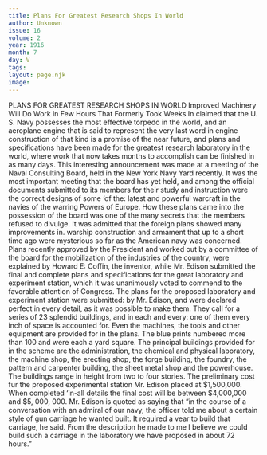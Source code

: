 ```yaml
---
title: Plans For Greatest Research Shops In World
author: Unknown
issue: 16
volume: 2
year: 1916
month: 7
day: V
tags:
layout: page.njk
image:
---
```

PLANS FOR GREATEST RESEARCH SHOPS IN WORLD       Improved Machinery Will Do Work in Few Hours That Formerly Took Weeks       In claimed that the U. S. Navy possesses the most effective torpedo in the world, and an aeroplane engine that is said to represent the very last word in engine construction of that kind is a promise of the near future, and plans and specifications have been made for the greatest research laboratory in the world, where work that now takes months to accomplish can be finished in as many days. This interesting announcement was made at a meeting of the Naval Consulting Board, held in the New York Navy Yard recently. It was the most important meeting that the board has yet held, and among the official documents submitted to its members for their study and instruction were the correct designs of some ‘of the: latest and powerful warcraft in the navies of the warring Powers of Europe. How these plans came into the possession of the board was one of the many secrets that the members refused to divulge. It was admitted that the foreign plans showed many improvements in. warship construction and armament that up to a short time ago were mysterious so far as the American navy was concerned.       Plans recently approved by the President and worked out by a committee of the board for the mobilization of the industries of the country, were explained by Howard E: Coffin, the inventor, while Mr. Edison submitted the final and complete plans and specifications for the great laboratory and experiment station, which it was unanimously voted to commend to the favorable attention of Congress.       The plans for the proposed laboratory and experiment station were submitted: by Mr. Edison, and were declared perfect in every detail, as it was possible to make them. They call for a series of 23 splendid buildings, and in each and every: one of them every inch of space is accounted for. Even the machines, the tools and other equipment are provided for in the plans. The blue prints numbered more than 100 and were each a yard square.       The principal buildings provided for in the scheme are the administration, the chemical and physical laboratory, the machine shop, the erecting shop, the forge building, the foundry, the pattern and carpenter building, the sheet metal shop and the powerhouse. The buildings range in height from two to four stories. The preliminary cost fur the proposed experimental station Mr. Edison placed at $1,500,000. When completed ‘in-all details the final cost will be between $4,000,000 and $5, 000, 000.       Mr. Edison is quoted as saying that “in the course of a conversation with an admiral of our navy, the officer told me about a certain style of gun carriage he wanted built. It required a vear to build that carriage, he said. From the description he made to me I believe we could build such a carriage in the laboratory we have proposed in about 72 hours.” 

